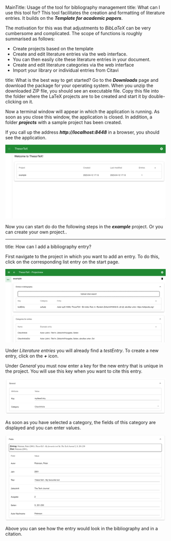 MainTitle: Usage of the tool for bibliography management
title: What can I use this tool for?
This tool facilitates the creation and formatting of literature entries. It builds on the ***Template for academic papers***.

The motivation for this was that adjustments to *BibLaTeX* can be very cumbersome and complicated. The scope of functions is roughly summarised as follows:
- Create projects based on the template
- Create and edit literature entries via the web interface.
- You can then easily cite these literature entries in your document.
- Create and edit literature categories via the web interface
- Import your library or individual entries from Citavi

title: What is the best way to get started?
Go to the ***Downloads*** page and download the package for your operating system. When you unzip the downloaded ZIP file, you should see an executable file. Copy this file into the folder where the LaTeX projects are to be created and start it by double-clicking on it.

Now a terminal window will appear in which the application is running. As soon as you close this window, the application is closed. In addition, a folder ***projects*** with a sample project has been created.

If you call up the address ***http://localhost:8448*** in a browser, you should see the application.

![List of projects](./app_images/startpage.png)

Now you can start do do the following steps in the ***example*** project. Or you can create your own project..

---

title: How can I add a bibliography entry?

First navigate to the project in which you want to add an entry. To do this, click on the corresponding list entry on the start page.

![Project overview: example](./app_images/project_overview.png)

Under *Literature entries* you will already find a *testEntry*. To create a new entry, click on the ***+*** icon.

Under *General* you must now enter a key for the new entry that is unique in the project. You will use this key when you want to cite this entry.

![New entry: General](./app_images/entry_editor_general.png)

As soon as you have selected a category, the fields of this category are displayed and you can enter values.

![New Literature Entry: Fields](./app_images/entry_editor_fields.png)

Above you can see how the entry would look in the bibliography and in a citation.
